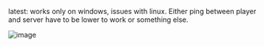 latest: works only on windows, issues with linux. Either ping between player and server have to be lower to work or something else.

![image](https://github.com/publicdomain-nocopyright/7DTD-Public-Vanilla-Server/assets/21064622/8adcf9d6-9ae2-4e3e-a3b7-36b86447519c)

